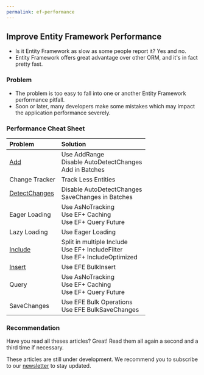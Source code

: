 ```yaml
---
permalink: ef-performance
---
```


## Improve Entity Framework Performance

 - Is it Entity Framework as slow as some people report it? Yes and no.
 - Entity Framework offers great advantage over other ORM, and it's in fact pretty fast.

### Problem

 - The problem is too easy to fall into one or another Entity Framework performance pitfall.
 - Soon or later, many developers make some mistakes which may impact the application performance severely.

### Performance Cheat Sheet

|Problem	            |Solution           |
|:--------------------- |:----------------- |
|[Add](/improve-ef-add-performance)                    |Use AddRange<br>Disable AutoDetectChanges<br>Add in Batches  |
|Change Tracker         |Track Less Entities    |
|[DetectChanges](/improve-ef-detect-changes-performance)          |Disable AutoDetectChanges<br>SaveChanges in Batches   |
|Eager Loading          |Use AsNoTracking<br>Use EF+ Caching<br>Use EF+ Query Future  |
|Lazy Loading           |Use Eager Loading  |
|[Include](/improve-ef-include-performance)                |Split in multiple Include<br>Use EF+ IncludeFilter<br>Use EF+ IncludeOptimized   |
|[Insert](/improve-ef-include-performance)                 |Use EFE BulkInsert |
|Query                  |Use AsNoTracking<br>Use EF+ Caching<br>Use EF+ Query Future  |
|SaveChanges            |Use EFE Bulk Operations<br>Use EFE BulkSaveChanges        |

### Recommendation

Have you read all theses articles? Great! Read them all again a second and a third time if necessary.

These articles are still under development. We recommend you to subscribe to our [newsletter](http://zzzprojects.us9.list-manage.com/subscribe?u=cecbc4775cf67bf1ff82018af&id=4765ffa5f8) to stay updated.